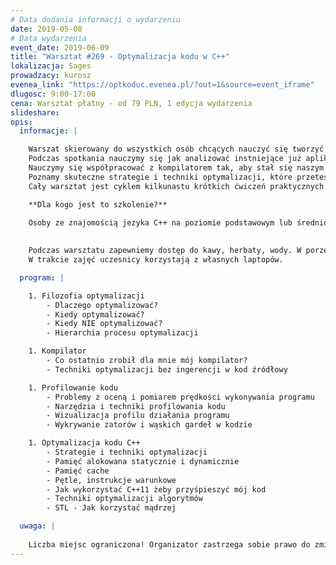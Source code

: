 ```yaml
---
# Data dodania informacji o wydarzeniu
date: 2019-05-08
# Data wydarzenia
event_date: 2019-06-09
title: "Warsztat #269 - Optymalizacja kodu w C++"
lokalizacja: Sages
prowadzacy: kurosz
evenea_link: "https://optkoduc.evenea.pl/?out=1&source=event_iframe"
dlugosc: 9:00-17:00
cena: Warsztat płatny - od 79 PLN, 1 edycja wydarzenia
slideshare:
opis:
  informacje: |

    Warszat skierowany do wszystkich osób chcących nauczyć się tworzyć szybsze oprogramowanie w języku C++. 
    Podczas spotkania nauczymy się jak analizować instniejące już aplikacje, jak znajdować ich wąskie gardła oraz jak przyspieszać działanie całego programu.
    Nauczymy się współpracować z kompilatorem tak, aby stał się naszym sprzymierzeńcem w walce o prędkość wykonywania kodu. 
    Poznamy skuteczne strategie i techniki optymalizacji, które przetestujemy na praktycznych przykładach pisząc, testując i usprawniając kod na żywo podczas warsztatu. 
    Cały warsztat jest cyklem kilkunastu krótkich ćwiczeń praktycznych poprzedzonych zwięzłymi wstępami teoretycznymi.

    **Dla kogo jest to szkolenie?**
    
    Osoby ze znajomością jezyka C++ na poziomie podstawowym lub średnio-zaawansowanym chcące dowiedzieć się czegoś nowego. Programiści systemów wbudowanych, osoby aspirujące do lub pracujące w środowisku Game Dev.
    

    Podczas warsztatu zapewniemy dostęp do kawy, herbaty, wody. W porze obiadowej zapewniamy pizzę w wersji mięsnej lub wegeteriańskiej.
    W trakcie zajęć uczesnicy korzystają z własnych laptopów.

  program: |

    1. Filozofia optymalizacji
        - Dlaczego optymalizować?
        - Kiedy optymalizować?
        - Kiedy NIE optymalizować?
        - Hierarchia procesu optymalizacji

    1. Kompilator
        - Co ostatnio zrobił dla mnie mój kompilator?
        - Techniki optymalizacji bez ingerencji w kod źródłowy

    1. Profilowanie kodu
        - Problemy z oceną i pomiarem prędkości wykonywania programu
        - Narzędzia i techniki profilowania kodu
        - Wizualizacja profilu działania programu
        - Wykrywanie zatorów i wąskich gardeł w kodzie

    1. Optymalizacja kodu C++
        - Strategie i techniki optymalizacji
        - Pamięć alokowana statycznie i dynamicznie
        - Pamięć cache
        - Pętle, instrukcje warunkowe
        - Jak wykorzystać C++11 żeby przyśpieszyć mój kod
        - Techniki optymalizacji algorytmów
        - STL - Jak korzystać mądrzej

  uwaga: |
 
    Liczba miejsc ograniczona! Organizator zastrzega sobie prawo do zmiany lokalizacji wydarzenia oraz jego odwołania w przypadku niezgłoszenia się minimalnej liczby uczestników. 
---
```

